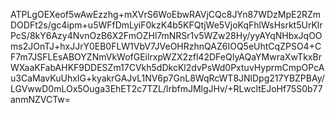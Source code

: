 ATPLgOEXeof5wAwEzzhg+mXVrS6WoEbwRAVjCQc8JYn87WDzMpE2RZmDODFt2s/gc4ipm+u5WFfDmLyiF0kzK4b5KFQtjWe5VjoKqFhlWsHsrkt5UrKlrPcS/8kY6Azy4NvnOzB6X2FmOZHl7mNRSr1v5WZw28Hy/yyAYqNHbxJqOOms2JOnTJ+hxJJrY0EB0FLW1VbV7JVeOHRzhnQAZ6IOQ5eUhtCqZPSO4+CF7m7JSFLEsABOYZNmVkWofGEilrxpWZX2zfl42DFeQIyAQaYMwraXwTkxBrWXaaKFabAHKF9DDESZm17CVkh5dDkcKl2dvPsWd0PxtuvHyprmCmpOPcAu3CaMavKuUhxIG+kyakrGAJvL1NV6p7GnL8WqRcWT8JNlDpg217YBZPBAy/LGVwwD0mLOx5Ouga3EhET2c7TZL/lrbfmJMlgJHv/+RLwcltEJoHf75S0b77anmNZVCTw=
